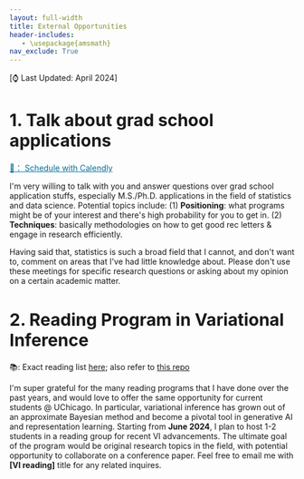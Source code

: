 ```yaml
---
layout: full-width
title: External Opportunities
header-includes:
   - \usepackage{amsmath}
nav_exclude: True
---
```

[⌚️ Last Updated: April 2024]

<h1 style="font-size: 30px">1. Talk about grad school applications</h1>
<!-- Calendly link widget begin -->
<link href="https://assets.calendly.com/assets/external/widget.css" rel="stylesheet">
<script src="https://assets.calendly.com/assets/external/widget.js" type="text/javascript" async></script>
<a style="color: #006F99" href="" onclick="Calendly.initPopupWidget({url: 'https://calendly.com/listar2000/30min'});return false;">📅： Schedule with Calendly</a>
<!-- Calendly link widget end -->

I'm very willing to talk with you and answer questions over grad school application stuffs, especially M.S./Ph.D. applications in the field of statistics and data science. Potential topics include: (1) **Positioning**: what programs might be of your interest and there's high probability for you to get in. (2) **Techniques**: basically methodologies on how to get good rec letters & engage in research efficiently.

Having said that, statistics is such a broad field that I cannot, and don't want to, comment on areas that I've had little knowledge about. Please don't use these meetings for specific research questions or asking about my opinion on a certain academic matter.


<h1 style="font-size: 30px" id="reading">2. Reading Program in Variational Inference</h1>

📚: Exact reading list [here](vi_reading_list); also refer to [this repo](https://github.com/listar2000/personal_website_dev)

I'm super grateful for the many reading programs that I have done over the past years, and would love to offer the same opportunity for current students @ UChicago. In particular, variational inference has grown out of an approximate Bayesian method and become a pivotal tool in generative AI and representation learning. Starting from **June 2024**, I plan to host 1-2 students in a reading group for recent VI advancements. The ultimate goal of the program would be original research topics in the field, with potential opportunity to collaborate on a conference paper. Feel free to email me with **[VI reading]** title for any related inquires.
